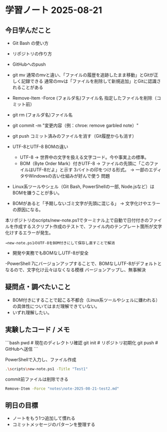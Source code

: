 # 学習ノート 2025-08-21

## 今日学んだこと
- Git Bash の使い方
- リポジトリの作り方
- GitHubへのpush

- git mv
    通常のmvと違い、「ファイルの履歴を追跡したまま移動」とGitが正しく記録できる
    通常のmvは「ファイルを削除して新規追加」とGitに認識されることがある

- Remove-Item -Force (フォルダ名\)ファイル名
    指定したファイルを削除（コミット前）

- git rm (フォルダ名\)ファイル名
- git commit -m "変更内容（例：chroe: remove garbled note）"
- git push
    コミット済みのファイルを消す（Git履歴からも消す）

- UTF-8とUTF-8 BOMの違い
    - UTF-8
        → 世界中の文字を扱える文字コード。今や事実上の標準。
    - BOM（Byte Order Mark）付きUTF-8
        → ファイルの先頭に「このファイルはUTF-8だよ」と示す 3バイトの印をつける形式。
        → 一部のエディタやWindowsの古い仕組みが好んで使う
問題
- Linux系ツールやシェル（Git Bash, PowerShellの一部, Node.jsなど）は BOMを嫌うことが多い。
- BOMがあると「予期しないゴミ文字が先頭に混じる」 → 文字化けやエラーの原因になる。

本リポジトリのscripts/new-note.ps1でターミナル上で自動で日付付きのファイルを作成するスクリプト作成のテストで、ファイル内のテンプレート箇所が文字化けするエラーが発生。

    →new-note.ps1のUTF-8をBOM付きにして保存し直すことで解消

- 開発や実務でもBOMなしUTF-8が安全

-PowerShell 7にバージョンアップすることで、BOMなしUTF-8がデフォルトとなるので、文字化け云々はなくなる模様
バージョンアップし、無事解決



## 疑問点・調べたいこと
- BOM付きにすることで起こる不都合（Linux系ツールやシェルに嫌われる）の具体性についてはまだ理解できていない。
- いずれ理解したい。

## 実験したコード / メモ
\`\`\`bash
pwd        # 現在のディレクトリ確認
git init   # リポジトリ初期化
git push   # GitHubへ送信
\`\`\`

PowerShellで入力し、ファイル作成
~~~bash
.\scripts\new-note.ps1 -Title "Test1" 
~~~

commit前ファイルは削除できる
~~~bash
Remove-Item -Force "notes\note-2025-08-21-test2.md"
~~~


## 明日の目標
- ノートをもう1つ追加して慣れる
- コミットメッセージのパターンを整理する
